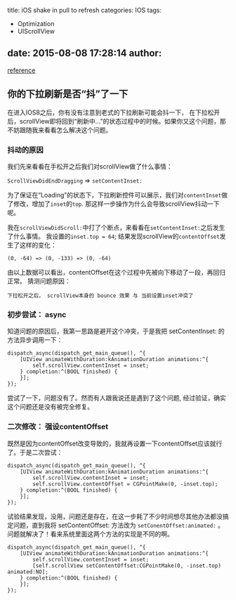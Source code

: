title: iOS shake in pull to refresh
categories: IOS
tags:
  - Optimization
  - UIScrollView

date: 2015-08-08 17:28:14
author:
---
[reference](http://blog.cnbluebox.com/blog/2015/01/19/shake-in-pull-to-refresh/)
## 你的下拉刷新是否“抖”了一下

在进入IOS8之后，你有没有注意到老式的下拉刷新可能会抖一下， 在下拉松开后，scrollView即将回到“刷新中…”的状态过程中的时候。如果你又这个问题，那不妨跟随我来看看怎么解决这个问题。

### 抖动的原因
我们先来看看在手松开之后我们对scrollView做了什么事情：

`ScrollViewDidEndDragging` => `setContentInset:`

为了保证在“Loading”的状态下，下拉刷新控件可以展示，我们对`contentInset`做了修改，增加了`inset`的`top`. 那这样一步操作为什么会导致scrollView抖动一下呢。

我在`scrollViewDidScroll:`中打了个断点，来看看在`setContentInset:`之后发生了什么事情。 我设置的`inset.top = 64`; 结果发现scrollView的`contentOffset`发生了这样的变化：

```
(0, -64) => (0, -133) => (0, -64)
```

由以上数据可以看出，contentOffset在这个过程中先被向下移动了一段，再回归正常。 猜测问题原因：
```
下拉松开之后， scrollView本身的 bounce 效果 与 当前设置inset冲突了
```

<!-- more -->

### 初步尝试： async
知道问题的原因后，我第一思路是避开这个冲突，于是我把 setContentInset: 的方法异步调用一下：
```
dispatch_async(dispatch_get_main_queue(), ^{
    [UIView animateWithDuration:kAnimationDuration animations:^{
        self.scrollView.contentInset = inset;
    } completion:^(BOOL finished) {
    }];
});
```

尝试了一下，问题没有了。然而有人跟我说还是遇到了这个问题, 经过验证，确实这个问题还是没有被完全修复。

### 二次修改： 强设contentOffset
既然是因为contentOffset改变导致的，我就再设置一下contentOffset应该就行了。于是二次尝试：
```
dispatch_async(dispatch_get_main_queue(), ^{
    [UIView animateWithDuration:kAnimationDuration animations:^{
        self.scrollView.contentInset = inset;
        self.scrollView.contentOffset = CGPointMake(0, -inset.top);
    } completion:^(BOOL finished) {
    }];
});
```

试验结果发现，没用，问题还是存在，在这一步耗了不少时间想尽其他办法都没搞定问题，直到我将 setContentOffset: 方法改为 `setConentOffset:animated:` 。 问题就解决了！看来系统里面这两个方法的实现是不同的啊。

```
dispatch_async(dispatch_get_main_queue(), ^{
    [UIView animateWithDuration:kAnimationDuration animations:^{
        self.scrollView.contentInset = inset;
        [self.scrollView setContentOffset:CGPointMake(0, -inset.top) animated:NO];
    } completion:^(BOOL finished) {
    }];
});
```

